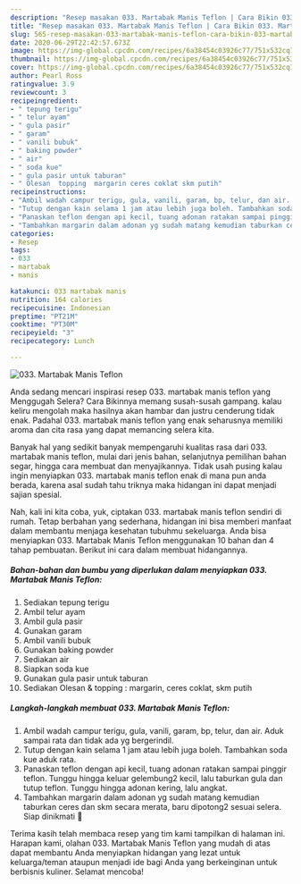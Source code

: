 ```yaml
---
description: "Resep masakan 033. Martabak Manis Teflon | Cara Bikin 033. Martabak Manis Teflon Yang Bisa Manjain Lidah"
title: "Resep masakan 033. Martabak Manis Teflon | Cara Bikin 033. Martabak Manis Teflon Yang Bisa Manjain Lidah"
slug: 565-resep-masakan-033-martabak-manis-teflon-cara-bikin-033-martabak-manis-teflon-yang-bisa-manjain-lidah
date: 2020-06-29T22:42:57.673Z
image: https://img-global.cpcdn.com/recipes/6a38454c03926c77/751x532cq70/033-martabak-manis-teflon-foto-resep-utama.jpg
thumbnail: https://img-global.cpcdn.com/recipes/6a38454c03926c77/751x532cq70/033-martabak-manis-teflon-foto-resep-utama.jpg
cover: https://img-global.cpcdn.com/recipes/6a38454c03926c77/751x532cq70/033-martabak-manis-teflon-foto-resep-utama.jpg
author: Pearl Ross
ratingvalue: 3.9
reviewcount: 3
recipeingredient:
- " tepung terigu"
- " telur ayam"
- " gula pasir"
- " garam"
- " vanili bubuk"
- " baking powder"
- " air"
- " soda kue"
- " gula pasir untuk taburan"
- " Olesan  topping  margarin ceres coklat skm putih"
recipeinstructions:
- "Ambil wadah campur terigu, gula, vanili, garam, bp, telur, dan air. Aduk sampai rata dan tidak ada yg bergerindil."
- "Tutup dengan kain selama 1 jam atau lebih juga boleh. Tambahkan soda kue aduk rata."
- "Panaskan teflon dengan api kecil, tuang adonan ratakan sampai pinggir teflon. Tunggu hingga keluar gelembung2 kecil, lalu taburkan gula dan tutup teflon. Tunggu hingga adonan kering, lalu angkat."
- "Tambahkan margarin dalam adonan yg sudah matang kemudian taburkan ceres dan skm secara merata, baru dipotong2 sesuai selera. Siap dinikmati 🥮"
categories:
- Resep
tags:
- 033
- martabak
- manis

katakunci: 033 martabak manis 
nutrition: 164 calories
recipecuisine: Indonesian
preptime: "PT21M"
cooktime: "PT30M"
recipeyield: "3"
recipecategory: Lunch

---
```



![033. Martabak Manis Teflon](https://img-global.cpcdn.com/recipes/6a38454c03926c77/751x532cq70/033-martabak-manis-teflon-foto-resep-utama.jpg)

Anda sedang mencari inspirasi resep 033. martabak manis teflon yang Menggugah Selera? Cara Bikinnya memang susah-susah gampang. kalau keliru mengolah maka hasilnya akan hambar dan justru cenderung tidak enak. Padahal 033. martabak manis teflon yang enak seharusnya memiliki aroma dan cita rasa yang dapat memancing selera kita.

Banyak hal yang sedikit banyak mempengaruhi kualitas rasa dari 033. martabak manis teflon, mulai dari jenis bahan, selanjutnya pemilihan bahan segar, hingga cara membuat dan menyajikannya. Tidak usah pusing kalau ingin menyiapkan 033. martabak manis teflon enak di mana pun anda berada, karena asal sudah tahu triknya maka hidangan ini dapat menjadi sajian spesial.




Nah, kali ini kita coba, yuk, ciptakan 033. martabak manis teflon sendiri di rumah. Tetap berbahan yang sederhana, hidangan ini bisa memberi manfaat dalam membantu menjaga kesehatan tubuhmu sekeluarga. Anda bisa menyiapkan 033. Martabak Manis Teflon menggunakan 10 bahan dan 4 tahap pembuatan. Berikut ini cara dalam membuat hidangannya.

<!--inarticleads1-->

##### Bahan-bahan dan bumbu yang diperlukan dalam menyiapkan 033. Martabak Manis Teflon:

1. Sediakan  tepung terigu
1. Ambil  telur ayam
1. Ambil  gula pasir
1. Gunakan  garam
1. Ambil  vanili bubuk
1. Gunakan  baking powder
1. Sediakan  air
1. Siapkan  soda kue
1. Gunakan  gula pasir untuk taburan
1. Sediakan  Olesan &amp; topping : margarin, ceres coklat, skm putih




<!--inarticleads2-->

##### Langkah-langkah membuat 033. Martabak Manis Teflon:

1. Ambil wadah campur terigu, gula, vanili, garam, bp, telur, dan air. Aduk sampai rata dan tidak ada yg bergerindil.
1. Tutup dengan kain selama 1 jam atau lebih juga boleh. Tambahkan soda kue aduk rata.
1. Panaskan teflon dengan api kecil, tuang adonan ratakan sampai pinggir teflon. Tunggu hingga keluar gelembung2 kecil, lalu taburkan gula dan tutup teflon. Tunggu hingga adonan kering, lalu angkat.
1. Tambahkan margarin dalam adonan yg sudah matang kemudian taburkan ceres dan skm secara merata, baru dipotong2 sesuai selera. Siap dinikmati 🥮




Terima kasih telah membaca resep yang tim kami tampilkan di halaman ini. Harapan kami, olahan 033. Martabak Manis Teflon yang mudah di atas dapat membantu Anda menyiapkan hidangan yang lezat untuk keluarga/teman ataupun menjadi ide bagi Anda yang berkeinginan untuk berbisnis kuliner. Selamat mencoba!
